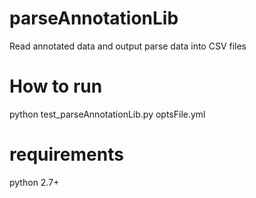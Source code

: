 # parseAnnotationLib
Read annotated data and output parse data into CSV files

# How to run
python test_parseAnnotationLib.py optsFile.yml

# requirements
python 2.7+
